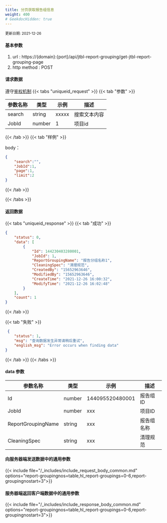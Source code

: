 ```yaml
---
title: 分页获取报告组信息
weight: 400
# GeekdocHidden: true
---
```


<small>更新日期: 2021-12-26</small>

#### 基本参数
1. url : https://{domain}:{port}/api/jtbl-report-grouping/get-jtbl-report-grouping-page
2. http method : POST

#### 请求数据
遵守[鉴权机制](/auth/)
{{< tabs "uniqueid_request" >}}
{{< tab "参数" >}} 

|  参数名称   |  类型 |  示例 |  描述 |
|  ----  | ----  | ----  | ----  |
|  search  | string  | xxxxx  | 搜索文本内容 |
|  JobId  | number  | 1  | 项目id |

{{< /tab >}}
{{< tab "样例" >}}


body： 

```json
{
    "search":"",
    "JobId":1,
    "page":1,
    "limit":2
}
```
{{< /tab >}}

{{< /tabs >}}


#### 返回数据


{{< tabs "uniqueid_response" >}}
{{< tab "成功" >}} 
```json
{
    "status": 0,
    "data": [
        {
            "Id": 144230403280001,
            "JobId": 1,
            "ReportGroupingName": "报告分组名称1",
            "CleaningSpec": "清理规范",
            "CreatedBy": "15652963646",
            "ModifiedBy": "15652963646",
            "CreateTime": "2021-12-26 16:00:32",
            "ModifyTime": "2021-12-26 16:02:48"
        }
    ],
    "count": 1
}
```   
{{< /tab >}}

{{< tab "失败" >}}
```json
 {
    "status": 1,
    "msg": "查询数据发生异常请稍后重试",
    "english_msg": "Error occurs when finding data"
}
```
{{< /tab >}}
{{< /tabs >}}
#### data 参数

|  参数名称   |  类型 |  示例 |  描述 |
|  ----  | ----  | ----  | ----  |
|  Id  | number  | 144095520480001  | 报告组ID |
|  JobId  | number  | xxx  | 项目ID |
|  ReportGroupingName  | string  | xxx  | 报告组名称 |
|  CleaningSpec  | string  | xxx  | 清理规范 |

#### 向服务器端发送数据中的通用参数
{{< include file="/_includes/include_request_body_common.md"  options="report-groupingnos=table,hl_report-groupings=0-6,report-groupingnostart=3">}}

#### 服务器端返回客户端数据中的通用参数

{{< include file="/_includes/include_response_body_common.md"  options="report-groupingnos=table,hl_report-groupings=0-6,report-groupingnostart=3">}}
